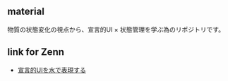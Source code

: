 ## material

物質の状態変化の視点から、宣言的UI × 状態管理を学ぶ為のリポジトリです。

## link for Zenn

- [宣言的UIを水で表現する](https://zenn.dev/palude/articles/aaf2bae790915c)

